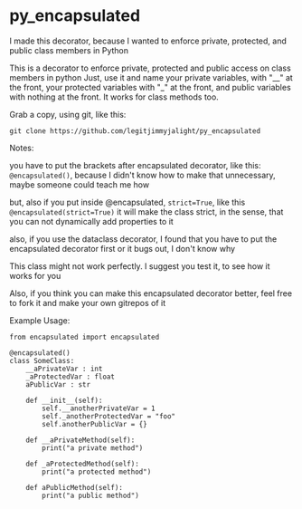 # py_encapsulated

I made this decorator, because I wanted to enforce private, protected, and public class members in Python

This is a decorator to enforce private, protected and public access on class members in python
Just, use it and name your private variables, with "__" at the front,
your protected variables with "_" at the front,
and public variables with nothing at the front.
It works for class methods too.

Grab a copy, using git, like this:

`git clone https://github.com/legitjimmyjalight/py_encapsulated`

Notes: 

you have to put the brackets after encapsulated decorator, like this: `@encapsulated()`,
because I didn't know how to make that unnecessary, maybe someone could teach me how
 
but, also if you put inside @encapsulated, `strict=True`, like this `@encapsulated(strict=True)`
it will make the class strict, in the sense, that you can not dynamically add properties to it

also, if you use the dataclass decorator,
I found that you have to put the encapsulated decorator first or it bugs out, I don't know why

This class might not work perfectly. I suggest you test it, to see how it works for you

Also, if you think you can make this encapsulated decorator better,
feel free to fork it and make your own gitrepos of it

Example Usage:

    from encapsulated import encapsulated
    
    @encapsulated()
    class SomeClass:
        __aPrivateVar : int
        _aProtectedVar : float
        aPublicVar : str

        def __init__(self):
            self.__anotherPrivateVar = 1
            self._anotherProtectedVar = "foo"
            self.anotherPublicVar = {}

        def __aPrivateMethod(self):
            print("a private method")

        def _aProtectedMethod(self):
            print("a protected method")

        def aPublicMethod(self):
            print("a public method")
